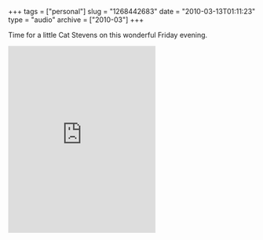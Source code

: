 +++
tags = ["personal"]
slug = "1268442683"
date = "2010-03-13T01:11:23"
type = "audio"
archive = ["2010-03"]
+++

Time for a little Cat Stevens on this wonderful Friday evening.

<iframe src="https://embed.spotify.com/?uri=spotify%3Atrack%3A730PcccFA4ePtZmzpypwoD" width="300" height="380" frameborder="0" allowtransparency="true"></iframe>
